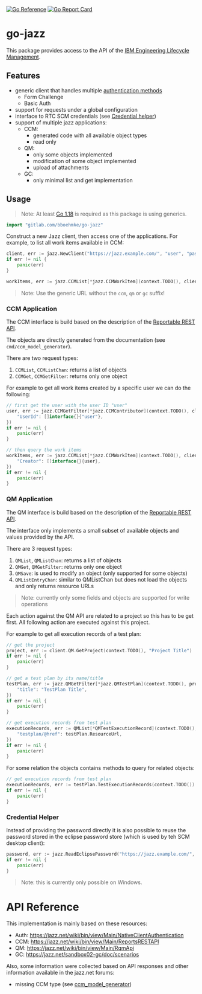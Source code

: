 [![Go Reference](https://pkg.go.dev/badge/gitlab.com/bboehmke/go-jazz.svg)](https://pkg.go.dev/gitlab.com/bboehmke/go-jazz)
[![Go Report Card](https://goreportcard.com/badge/gitlab.com/bboehmke/go-jazz)](https://goreportcard.com/report/gitlab.com/bboehmke/go-jazz)

# go-jazz

This package provides access to the API of the 
[IBM Engineering Lifecycle Management](https://www.ibm.com/products/engineering-lifecycle-management).

## Features

* generic client that handles multiple [authentication methods](https://jazz.net/wiki/bin/view/Main/NativeClientAuthentication)
  * Form Challenge
  * Basic Auth
* support for requests under a global configuration
* interface to RTC SCM credentials (see [Credential helper](#credential-helper))
* support of multiple jazz applications:
  * CCM:
    * generated code with all available object types
    * read only
  * QM:
    * only some objects implemented
    * modification of some object implemented
    * upload of attachments
  * GC:
    * only minimal list and get implementation


## Usage

> Note: At least [Go 1.18](https://tip.golang.org/doc/go1.18) is required as 
> this package is using generics.

```go
import "gitlab.com/bboehmke/go-jazz"
```

Construct a new Jazz client, then access one of the applications. 
For example, to list all work items available in CCM:

```go
client, err := jazz.NewClient("https://jazz.example.com/", "user", "password")
if err != nil {
    panic(err)
}

workItems, err := jazz.CCMList[*jazz.CCMWorkItem](context.TODO(), client.CCM, nil)
```
> Note: Use the generic URL without the `ccm`, `qm` or `gc` suffix!

### CCM Application

The CCM interface is build based on the description of the 
[Reportable REST API](https://jazz.net/wiki/bin/view/Main/ReportsRESTAPI).

The objects are directly generated from the documentation (see `cmd/ccm_model_generator`).

There are two request types:
1. `CCMList`, `CCMListChan`: returns a list of objects
2. `CCMGet`, `CCMGetFilter`: returns only one object

For example to get all work items created by a specific user we can do the following:
```go
// first get the user with the user ID "user"
user, err := jazz.CCMGetFilter[*jazz.CCMContributor](context.TODO(), client.CCM, jazz.CCMFilter{
    "UserId": []interface{}{"user"},
})
if err != nil {
    panic(err)
}

// then query the work items
workItems, err := jazz.CCMList[*jazz.CCMWorkItem](context.TODO(), client.CCM, jazz.CCMFilter{
    "Creator": []interface{}{user},
})
if err != nil {
    panic(err)
}
```

### QM Application

The QM interface is build based on the description of the
[Reportable  REST API](https://jazz.net/wiki/bin/view/Main/RqmApi).

The interface only implements a small subset of available objects and values
provided by the API.

There are 3 request types:
1. `QMList`, `QMListChan`: returns a list of objects
2. `QMGet`, `QMGetFilter`: returns only one object
3. `QMSave`: is used to modify an object (only supported for some objects)
4. `QMListEntryChan`: similar to QMListChan but does not load the objects and only returns resource URLs

> Note: currently only some fields and objects are supported for write operations

Each action against the QM API are related to a project so this has to be 
get first. All following action are executed against this project.

For example to get all execution records of a test plan:
```go
// get the project
project, err := client.QM.GetProject(context.TODO(), "Project Title")
if err != nil {
    panic(err)
}

// get a test plan by its name/title
testPlan, err := jazz.QMGetFilter[*jazz.QMTestPlan](context.TODO(), project, jazz.QMFilter{
    "title": "TestPlan Title",
})
if err != nil {
    panic(err)
}

// get execution records from test plan
executionRecords, err := QMList[*QMTestExecutionRecord](context.TODO(), project, map[string]string{
    "testplan/@href": testPlan.ResourceUrl,
})
if err != nil {
    panic(err)
}
```

For some relation the objects contains methods to query for related objects:
```go
// get execution records from test plan
executionRecords, err := testPlan.TestExecutionRecords(context.TODO())
if err != nil {
    panic(err)
}
```

### Credential Helper

Instead of providing the password directly it is also possible to reuse the 
password stored in the eclipse password store (which is used by teh SCM desktop client):

```go
password, err := jazz.ReadEclipsePassword("https://jazz.example.com/", "user")
if err != nil {
    panic(err)
}
```

> Note: this is currently only possible on Windows.

# API Reference

This implementation is mainly based on these resources:

* Auth: https://jazz.net/wiki/bin/view/Main/NativeClientAuthentication
* CCM: https://jazz.net/wiki/bin/view/Main/ReportsRESTAPI
* QM: https://jazz.net/wiki/bin/view/Main/RqmApi
* GC: https://jazz.net/sandbox02-gc/doc/scenarios

Also, some information were collected based on API responses and other information
available in the jazz.net forums:
* missing CCM type (see [ccm_model_generator](cmd/ccm_model_generator/missing.go))
